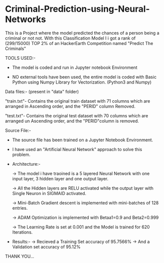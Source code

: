 # Criminal-Prediction-using-Neural-Networks
This is a Project where the model predicted the chances of a person being a criminal or not not. With this Classification Model I i got a rank of (299/15000) TOP 2% of an HackerEarth Competition named "Predict The Criminals"


TOOLS USED:-

- The model is coded and run in Jupyter notebook Environment

- NO external tools have been used, the entire model is coded with Basic Python using Numpy Library for Vectorization.
  (Python3 and Numpy)
  
 
Data files:-
(present in "data" folder)

"train.txt"- Contains the original train dataset with 71 columns which are arranged in Ascending order,
             and the "PERID" column Removed.
             
"test.txt"- Contains the original test dataset with 70 columns which are arranged un Ascending order,
            and the "PERID"column is removed.

Source File:-

- The source file has been trained on a Jupyter Notebook Environment.

- I have used an "Artificial Neural Network" approach to solve this problem.

- Architecture:-

  -> The model i have traoined is a 5 layered Neural Network with one input layer, 3 hidden layer and one output layer.
  
  -> All the Hidden layers are RELU activated while the output layer with Single Neuron in SIGMAID activated.
  
  -> Mini-Batch Gradient descent is implemented with mini-batches of 128 entries.
  
  -> ADAM Optimization is implemented with Betaa1=0.9 and Beta2=0.999
  
  -> The Learning Rate is set at 0.001 and the Model is trained for 620 Iterations.

- Results:-
  -> Recieved a Training Set accuracy of 95.7566%
  -> And a Validation set accuracy of 95.12%

THANK YOU...
